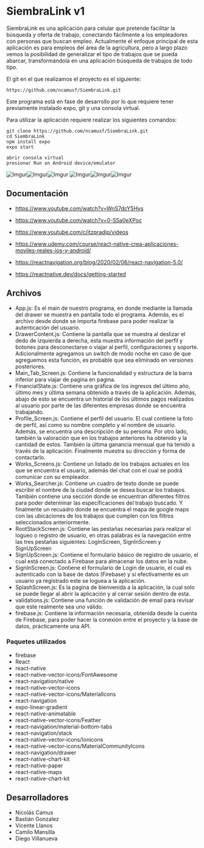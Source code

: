 # SiembraLink v1



SiembraLink es una aplicación para celular que pretende facilitar la búsqueda y oferta de trabajo, conectando fácilmente a los empleadores con personas que buscan empleo. Actualmente el enfoque principal de esta aplicación es para empleos del área de la agricultura, pero a largo plazo vemos la posibilidad de generalizar el tipo de trabajos que se pueda abarcar, transformándola en una aplicación  búsqueda de trabajos de todo tipo.

El git en el que realizamos el proyecto es el siguiente:

	https://github.com/ncamusf/SiembraLink.git

Este programa está en fase de desarrollo por lo que requiere tener previamente instalado expo, git y una consola virtual.

Para utilizar la aplicación requiere realizar los siguientes comandos:

	git clone https://github.com/ncamusf/SiembraLink.git
	cd SiembraLink
	npm install expo
	expo start

	abrir consola virtual
	presionar Run on Android device/emulator

![Imgur](https://i.imgur.com/OfQUJp7.png?3)![Imgur](https://i.imgur.com/kTsZpSl.png?2)![Imgur](https://i.imgur.com/kMZZmtC.png?2)
![Imgur](https://i.imgur.com/adeOzK6.png?2)![Imgur](https://i.imgur.com/DK7YFb2.png?2)![Imgur](https://i.imgur.com/WXXo5nB.png?2)


<h2>Documentación</h2>

* https://www.youtube.com/watch?v=WnS7dcY5Hys

* https://www.youtube.com/watch?v=0-S5a0eXPoc

* https://www.youtube.com/c/itzpradip/videos

* https://www.udemy.com/course/react-native-crea-aplicaciones-moviles-reales-ios-y-android/
	
* https://reactnavigation.org/blog/2020/02/06/react-navigation-5.0/

* https://reactnative.dev/docs/getting-started


<h2>Archivos</h2>

* App.js: Es el main de nuestro programa, en donde mediante la llamada del drawer se muestra en pantalla todo el programa. Además, es el archivo desde donde se importa firebase para poder realizar la autenticación del usuario.
* DrawerContent.js: Contiene la pantalla que se muestra al deslizar el dedo de izquierda a derecha, esta muestra información del perfil y botones para desconectarse o viajar al perfil, configuraciones y soporte. Adicionalmente agregamos un switch de modo noche en caso de que agreguemos esta función, es probable que sea eliminado en versiones posteriores.
* Main_Tab_Screen.js: Contiene la funcionalidad y estructura de la barra inferior para viajar de pagina en pagina.
* FinancialState.js: Contiene una gráfica de los ingresos del último año, último mes y última semana obtenido a través de la aplicación. Además, abajo de esto se encuentra un historial de los últimos pagos realizados al usuario por parte de las diferentes empresas donde se encuentra trabajando.
* Profile_Screen.js: Contiene el perfil del usuario. El cual contiene la foto de perfil, así como su nombre completo y el nombre de usuario. Además, se encuentra una descripción de su persona. Por otro lado, también la valoración que en los trabajos anteriores ha obtenido y la cantidad de estos. También la última ganancia mensual que ha tenido a través de la aplicación. Finalmente muestra su dirección y forma de contactarlo.
* Works_Screens.js: Contiene un listado de los trabajos actuales en los que se encuentra el usuario, además del chat con el cual se podrá comunicar con su empleador.
* Works_Searcher.js: Contiene un cuadro de texto donde se puede escribir el nombre de la ciudad donde se desea buscar los trabajos. También contiene una sección donde se encuentran diferentes filtros para poder determinar las especificaciones del trabajo buscado. Y finalmente un recuadro donde se encuentra el mapa de google maps con las ubicaciones de los trabajos que cumplen con los filtros seleccionados anteriormente.
* RootStackScreen.js: Contiene las pestañas necesarias para realizar el logueo o registro de usuario, en otras palabras es la navegación entre las tres pestañas siguientes: LogInScreen, SignInScreen y SignUpScreen
* SignUpScreen.js: Contiene el formulario básico de registro de usuario, el cual está conectado a Firebase para almacenar los datos en la nube.
* SignInScreen.js: Contiene el formulario de Login de usuario, el cual es autenticado con la base de datos (Firebase) y si efectivamente es un usuario ya registrado este se loguea a la aplicación.
* SplashScreen.js: Es la pagina de bienvenida a la aplicación, la cual solo se puede llegar al abrir la aplicación y al cerrar sesión dentro de esta.
* validations.js: Contiene una función de validación de email para revisar que este realmente sea uno válido.
* firebase.js: Contiene la información necesaria, obtenida desde la cuenta de Firebase, para poder hacer la conexión entre el proyecto y la base de datos, prácticamente una API.



<h3> Paquetes utilizados </h3>

* firebase
* React
* react-native
* react-native-vector-icons/FontAwesome
* react-navigation/native
* react-native-vector-icons
* react-native-vector-icons/MaterialIcons
* react-navigation
* expo-linear-gradient
* react-native-animatable
* react-native-vector-icons/Feather
* react-navigation/material-bottom-tabs
* react-navigation/stack
* react-native-vector-icons/Ionicons
* react-native-vector-icons/MaterialCommunityIcons
* react-navigation/drawer
* react-native-chart-kit
* react-native-paper
* react-native-maps
* react-native-chart-kit


<h2>Desarrolladores</h2>

* Nicolás Camus
* Bastián Gonzalez
* Vicente Llanos
* Camilo Mansilla
* Diego Villanueva
